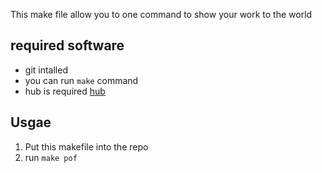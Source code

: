 This make file allow you to one command to show your work to the world

## required software

- git intalled
- you can run `make` command
- hub is required [hub](https://hub.github.com/hub-create.1.html)


## Usgae

1. Put this makefile into the repo
2. run `make pof`